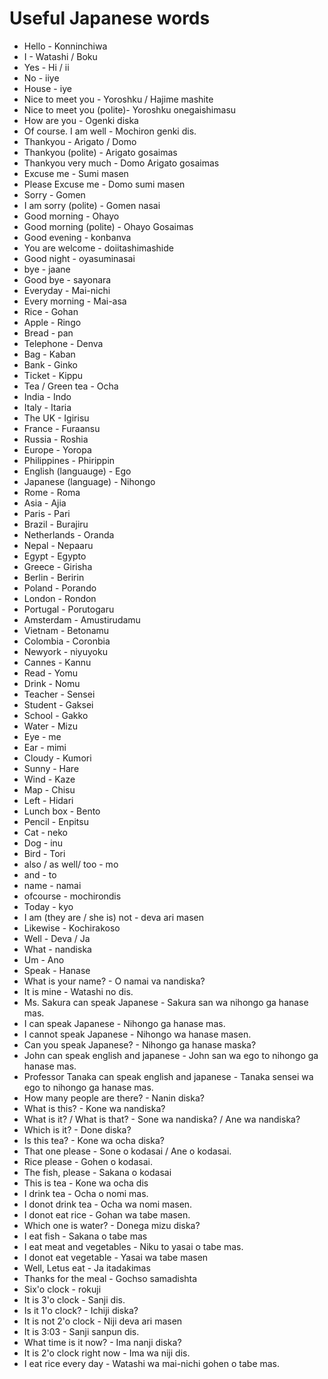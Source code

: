 # Useful Japanese words

* Hello - Konninchiwa
* I - Watashi / Boku
* Yes - Hi / ii
* No - iiye
* House - iye
* Nice to meet you - Yoroshku / Hajime mashite
* Nice to meet you (polite)- Yoroshku onegaishimasu
* How are you - Ogenki diska
* Of course. I am well - Mochiron genki dis.
* Thankyou - Arigato / Domo
* Thankyou (polite) - Arigato gosaimas
* Thankyou very much - Domo Arigato gosaimas
* Excuse me - Sumi masen
* Please Excuse me - Domo sumi masen
* Sorry - Gomen
* I am sorry (polite) - Gomen nasai
* Good morning - Ohayo
* Good morning (polite) - Ohayo Gosaimas
* Good evening - konbanva
* You are welcome - doiitashimashide
* Good night - oyasuminasai
* bye - jaane
* Good bye - sayonara
* Everyday - Mai-nichi
* Every morning - Mai-asa
* Rice - Gohan
* Apple - Ringo
* Bread - pan
* Telephone - Denva
* Bag - Kaban
* Bank - Ginko
* Ticket - Kippu
* Tea / Green tea - Ocha
* India - Indo
* Italy - Itaria
* The UK - Igirisu
* France - Furaansu
* Russia - Roshia
* Europe - Yoropa
* Philippines - Phirippin
* English (languauge) - Ego
* Japanese (language) - Nihongo
* Rome - Roma
* Asia - Ajia
* Paris - Pari
* Brazil - Burajiru
* Netherlands - Oranda
* Nepal - Nepaaru
* Egypt - Egypto
* Greece - Girisha
* Berlin - Beririn
* Poland - Porando
* London - Rondon
* Portugal - Porutogaru
* Amsterdam - Amustirudamu
* Vietnam - Betonamu
* Colombia - Coronbia
* Newyork - niyuyoku
* Cannes - Kannu
* Read - Yomu
* Drink - Nomu
* Teacher - Sensei
* Student - Gaksei
* School - Gakko
* Water - Mizu
* Eye - me
* Ear - mimi
* Cloudy - Kumori
* Sunny - Hare
* Wind - Kaze
* Map - Chisu
* Left - Hidari
* Lunch box - Bento
* Pencil - Enpitsu
* Cat - neko
* Dog - inu
* Bird - Tori
* also / as well/ too - mo
* and - to
* name - namai
* ofcourse - mochirondis
* Today - kyo
* I am (they are / she is) not - deva ari masen
* Likewise - Kochirakoso
* Well - Deva / Ja
* What - nandiska
* Um - Ano
* Speak - Hanase
* What is your name? - O namai va nandiska?
* It is mine - Watashi no dis.
* Ms. Sakura can speak Japanese - Sakura san wa nihongo ga hanase mas.
* I can speak Japanese - Nihongo ga hanase mas.
* I cannot speak Japanese - Nihongo wa hanase masen.
* Can you speak Japanese? - Nihongo ga hanase maska?
* John can speak english and japanese - John  san wa ego to nihongo ga hanase mas.
* Professor Tanaka can speak english and japanese - Tanaka sensei wa ego to nihongo ga hanase mas.
* How many people are there? - Nanin diska?
* What is this? - Kone wa nandiska?
* What is it? / What is that? - Sone wa nandiska? / Ane wa nandiska?
* Which is it? - Done diska?
* Is this tea? - Kone wa ocha diska?
* That one please - Sone o kodasai / Ane o kodasai.
* Rice please - Gohen o kodasai.
* The fish, please - Sakana o kodasai
* This is tea - Kone wa ocha dis
* I drink tea - Ocha o nomi mas.
* I donot drink tea - Ocha wa nomi masen.
* I donot eat rice - Gohan wa tabe masen.
* Which one is water? - Donega mizu diska?
* I eat fish - Sakana o tabe mas
* I eat meat and vegetables - Niku to yasai o tabe mas.
* I donot eat vegetable - Yasai wa tabe masen
* Well, Letus eat - Ja itadakimas
* Thanks for the meal - Gochso samadishta
* Six'o clock - rokuji
* It is 3'o clock - Sanji dis.
* Is it 1'o clock? - Ichiji diska?
* It is not 2'o clock - Niji deva ari masen
* It is 3:03 - Sanji sanpun dis.
* What time is it now? - Ima nanji diska?
* It is 2'o clock right now - Ima wa niji dis.
* I eat rice every day - Watashi wa mai-nichi gohen o tabe mas.
